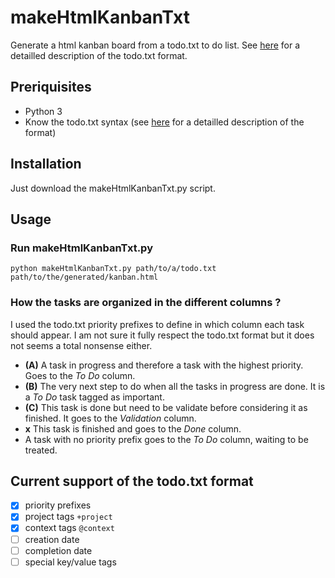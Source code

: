 # makeHtmlKanbanTxt

Generate a html kanban board from a todo.txt to do list. See [here](https://github.com/todotxt/todo.txt) for a detailled description of the todo.txt format.

## Preriquisites

- Python 3
- Know the todo.txt syntax (see [here](https://github.com/todotxt/todo.txt) for a detailled description of the format)

## Installation

Just download the makeHtmlKanbanTxt.py script.

## Usage

### Run makeHtmlKanbanTxt.py

```
python makeHtmlKanbanTxt.py path/to/a/todo.txt path/to/the/generated/kanban.html
```

### How the tasks are organized in the different columns ?

I used the todo.txt priority prefixes to define in which column each task should appear. I am not sure it fully respect the todo.txt format but it does not seems a total nonsense either.

- **(A)** A task in progress and therefore a task with the highest priority. Goes to the *To Do* column.
- **(B)** The very next step to do when all the tasks in progress are done. It is a *To Do* task tagged as important. 
- **(C)** This task is done but need to be validate before considering it as finished. It goes to the *Validation* column.
- **x** This task is finished and goes to the *Done* column.
- A task with no priority prefix goes to the *To Do* column, waiting to be treated.

## Current support of the todo.txt format

- [x] priority prefixes
- [x] project tags `+project`
- [x] context tags `@context`
- [ ] creation date
- [ ] completion date
- [ ] special key/value tags
